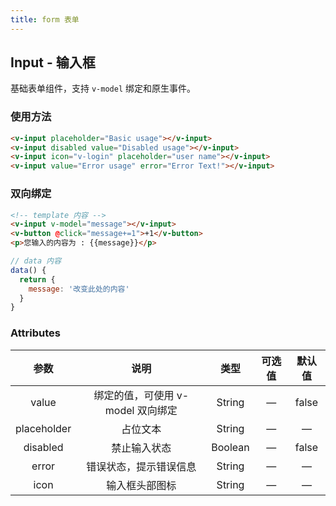 ```yaml
---
title: form 表单
---
```


## Input - 输入框
基础表单组件，支持 `v-model` 绑定和原生事件。

### 使用方法

<ClientOnly>
  <input-demo1></input-demo1>
</ClientOnly>

```HTML
<v-input placeholder="Basic usage"></v-input>
<v-input disabled value="Disabled usage"></v-input>
<v-input icon="v-login" placeholder="user name"></v-input>
<v-input value="Error usage" error="Error Text!"></v-input>
```

### 双向绑定

<ClientOnly>
  <input-demo2></input-demo2>
</ClientOnly>

```HTML
<!-- template 内容 -->
<v-input v-model="message"></v-input>
<v-button @click="message+=1">+1</v-button>
<p>您输入的内容为 : {{message}}</p>
```

```js
// data 内容
data() {
  return {
    message: '改变此处的内容'
  }
}
```

### Attributes

参数 | 说明 | 类型 | 可选值 | 默认值
:-:| :-: | :-: | :-: | :-: 
value | 绑定的值，可使用 v-model 双向绑定 | String | — | false
placeholder | 占位文本 | String | — | —
disabled | 禁止输入状态 | Boolean | — | false
error | 错误状态，提示错误信息 | String | — | —
icon | 输入框头部图标 | String | — | —